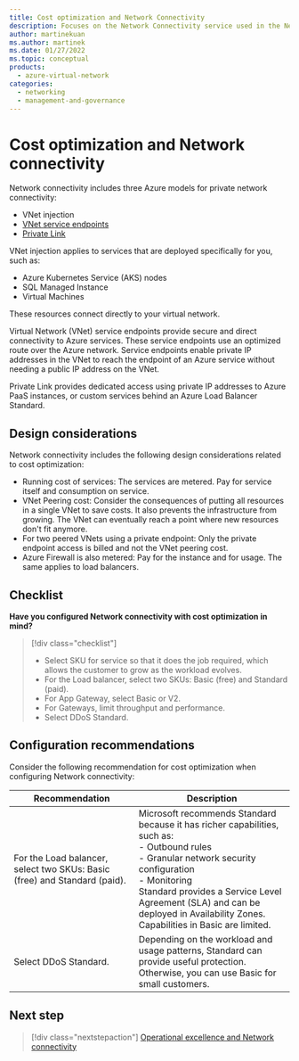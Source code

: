 ```yaml
---
title: Cost optimization and Network Connectivity
description: Focuses on the Network Connectivity service used in the Networking solution to provide best-practice, design considerations, and configuration recommendations related to Cost optimization.
author: martinekuan
ms.author: martinek
ms.date: 01/27/2022
ms.topic: conceptual
products:
  - azure-virtual-network
categories:
  - networking
  - management-and-governance
---
```


# Cost optimization and Network connectivity

Network connectivity includes three Azure models for private network connectivity:

- VNet injection
- [VNet service endpoints](/azure/virtual-network/virtual-network-service-endpoints-overview)
- [Private Link](/azure/private-link/private-endpoint-overview#private-link-resource)

VNet injection applies to services that are deployed specifically for you, such as:

- Azure Kubernetes Service (AKS) nodes
- SQL Managed Instance
- Virtual Machines

These resources connect directly to your virtual network.

Virtual Network (VNet) service endpoints provide secure and direct connectivity to Azure services. These service endpoints use an optimized route over the Azure network. Service endpoints enable private IP addresses in the VNet to reach the endpoint of an Azure service without needing a public IP address on the VNet.

Private Link provides dedicated access using private IP addresses to Azure PaaS instances, or custom services behind an Azure Load Balancer Standard.

## Design considerations

Network connectivity includes the following design considerations related to cost optimization:

- Running cost of services: The services are metered. Pay for service itself and consumption on service.
- VNet Peering cost: Consider the consequences of putting all resources in a single VNet to save costs. It also prevents the infrastructure from growing. The VNet can eventually reach a point where new resources don't fit anymore.
- For two peered VNets using a private endpoint: Only the private endpoint access is billed and not the VNet peering cost.
- Azure Firewall is also metered: Pay for the instance and for usage. The same applies to load balancers.

## Checklist

**Have you configured Network connectivity with cost optimization in mind?**

> [!div class="checklist"]
> - Select SKU for service so that it does the job required, which allows the customer to grow as the workload evolves.
> - For the Load balancer, select two SKUs: Basic (free) and Standard (paid).
> - For App Gateway, select Basic or V2.
> - For Gateways, limit throughput and performance.
> - Select DDoS Standard.

## Configuration recommendations

Consider the following recommendation for cost optimization when configuring Network connectivity:

|Recommendation|Description|
|--------------|-----------|
|For the Load balancer, select two SKUs: Basic (free) and Standard (paid).|Microsoft recommends Standard because it has richer capabilities, such as: <br>- Outbound rules <br>- Granular network security configuration <br>- Monitoring <br> Standard provides a Service Level Agreement (SLA) and can be deployed in Availability Zones. Capabilities in Basic are limited.|
|Select DDoS Standard.|Depending on the workload and usage patterns, Standard can provide useful protection. Otherwise, you can use Basic for small customers.|

## Next step

> [!div class="nextstepaction"]
> [Operational excellence and Network connectivity](operational-excellence.md)
